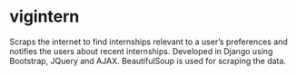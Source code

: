 # vigintern
Scraps the internet to find internships relevant to a user’s preferences and notifies the users about recent internships. Developed in Django using Bootstrap, JQuery and AJAX. BeautifulSoup is used for scraping the data.

